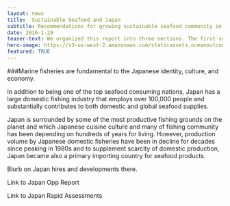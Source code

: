 ```yaml
---
layout: news
title:  Sustainable Seafood and Japan
subtitle: Recommendations for growing sustainable seafood community in Japan.
date: 2016-1-29
teaser-text: We organized this report into three sections. The first section contains an overview of Japanese fisheries, policy, and supply chain issues that set the context for how fisheries in Japan operate. Section two includes a series of recommendations that we hope will be considered and acted upon by the growing sustainable seafood community in Japan.
hero-image: https://s3-us-west-2.amazonaws.com/staticassets.oceanoutcomes.org/news+and+analysis/hero+images/japan-developments-hero.jpg
featured: TRUE
---
```

###Marine fisheries are fundamental to the Japanese identity, culture, and economy. 

In addition to being one of the top seafood consuming nations, Japan has a large domestic fishing industry that employs over 100,000 people and substantially contributes to both domestic and global seafood supplies. 

Japan is surrounded by some of the most productive fishing grounds on the planet and which Japanese cuisine culture and many of fishing community has been depending on hundreds of years for living. However, production volume by Japanese domestic fisheries have been in decline for decades since peaking in 1980s and to supplement scarcity of domestic production, Japan became also a primary importing country for seafood products.

Blurb on Japan hires and developments there.

Link to Japan Opp Report

Link to Japan Rapid Assessments
